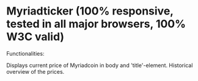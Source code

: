 Myriadticker (100% responsive, tested in all major browsers, 100% W3C valid)
============

Functionalities:

Displays current price of Myriadcoin in body and 'title'-element.
Historical overview of the prices.
